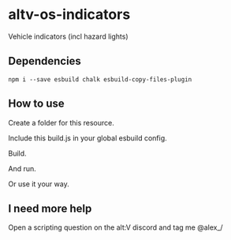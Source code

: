 # altv-os-indicators
Vehicle indicators (incl hazard lights)

## Dependencies

```
npm i --save esbuild chalk esbuild-copy-files-plugin
```

## How to use

Create a folder for this resource.

Include this build.js in your global esbuild config.

Build.

And run.

Or use it your way.

## I need more help
Open a scripting question on the alt:V discord and tag me @alex_/
